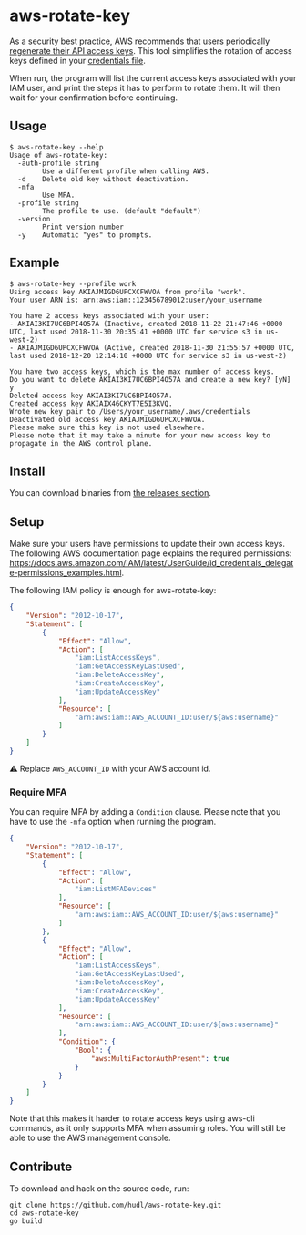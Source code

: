# aws-rotate-key

As a security best practice, AWS recommends that users periodically
[regenerate their API access keys](https://docs.aws.amazon.com/IAM/latest/UserGuide/id_credentials_access-keys.html#Using_RotateAccessKey).
This tool simplifies the rotation of access keys defined in your
[credentials file](https://docs.aws.amazon.com/cli/latest/userguide/cli-configure-files.html).

When run, the program will list the current access keys associated with your
IAM user, and print the steps it has to perform to rotate them.
It will then wait for your confirmation before continuing.

## Usage

```
$ aws-rotate-key --help
Usage of aws-rotate-key:
  -auth-profile string
    	Use a different profile when calling AWS.
  -d	Delete old key without deactivation.
  -mfa
    	Use MFA.
  -profile string
    	The profile to use. (default "default")
  -version
    	Print version number
  -y	Automatic "yes" to prompts.
```

## Example

```
$ aws-rotate-key --profile work
Using access key AKIAJMIGD6UPCXCFWVOA from profile "work".
Your user ARN is: arn:aws:iam::123456789012:user/your_username

You have 2 access keys associated with your user:
- AKIAI3KI7UC6BPI4O57A (Inactive, created 2018-11-22 21:47:46 +0000 UTC, last used 2018-11-30 20:35:41 +0000 UTC for service s3 in us-west-2)
- AKIAJMIGD6UPCXCFWVOA (Active, created 2018-11-30 21:55:57 +0000 UTC, last used 2018-12-20 12:14:10 +0000 UTC for service s3 in us-west-2)

You have two access keys, which is the max number of access keys.
Do you want to delete AKIAI3KI7UC6BPI4O57A and create a new key? [yN] y
Deleted access key AKIAI3KI7UC6BPI4O57A.
Created access key AKIAIX46CKYT7E5I3KVQ.
Wrote new key pair to /Users/your_username/.aws/credentials
Deactivated old access key AKIAJMIGD6UPCXCFWVOA.
Please make sure this key is not used elsewhere.
Please note that it may take a minute for your new access key to propagate in the AWS control plane.
```

## Install

You can download binaries from [the releases section](https://github.com/hudl/aws-rotate-key/releases/latest).

## Setup

Make sure your users have permissions to update their own access keys.
The following AWS documentation page explains the required permissions:
https://docs.aws.amazon.com/IAM/latest/UserGuide/id_credentials_delegate-permissions_examples.html.

The following IAM policy is enough for aws-rotate-key:

```json
{
    "Version": "2012-10-17",
    "Statement": [
        {
            "Effect": "Allow",
            "Action": [
                "iam:ListAccessKeys",
                "iam:GetAccessKeyLastUsed",
                "iam:DeleteAccessKey",
                "iam:CreateAccessKey",
                "iam:UpdateAccessKey"
            ],
            "Resource": [
                "arn:aws:iam::AWS_ACCOUNT_ID:user/${aws:username}"
            ]
        }
    ]
}
```

⚠️ Replace `AWS_ACCOUNT_ID` with your AWS account id.

### Require MFA

You can require MFA by adding a `Condition` clause. Please note that you
have to use the `-mfa` option when running the program.

```json
{
    "Version": "2012-10-17",
    "Statement": [
        {
            "Effect": "Allow",
            "Action": [
                "iam:ListMFADevices"
            ],
            "Resource": [
                "arn:aws:iam::AWS_ACCOUNT_ID:user/${aws:username}"
            ]
        },
        {
            "Effect": "Allow",
            "Action": [
                "iam:ListAccessKeys",
                "iam:GetAccessKeyLastUsed",
                "iam:DeleteAccessKey",
                "iam:CreateAccessKey",
                "iam:UpdateAccessKey"
            ],
            "Resource": [
                "arn:aws:iam::AWS_ACCOUNT_ID:user/${aws:username}"
            ],
            "Condition": {
                "Bool": {
                    "aws:MultiFactorAuthPresent": true
                }
            }
        }
    ]
}
```

Note that this makes it harder to rotate access keys using aws-cli commands,
as it only supports MFA when assuming roles. You will still be able to use
the AWS management console.

## Contribute

To download and hack on the source code, run:

```
git clone https://github.com/hudl/aws-rotate-key.git
cd aws-rotate-key
go build
```
